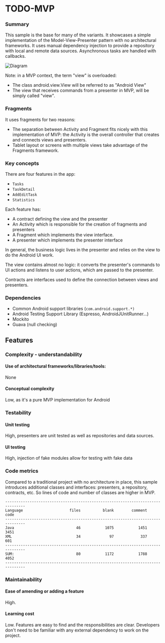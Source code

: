 # TODO-MVP

### Summary

This sample is the base for many of the variants. It showcases a simple
implementation of the Model-View-Presenter pattern with no architectural
frameworks. It uses manual dependency injection to provide a repository with
local and remote data sources. Asynchronous tasks are handled with callbacks.

<img src="https://github.com/googlesamples/android-architecture/wiki/images/mvp.png" alt="Diagram"/>

Note: in a MVP context, the term "view" is overloaded:

  * The class android.view.View will be referred to as "Android View"
  * The view that receives commands from a presenter in MVP, will be simply called
"view".

### Fragments

It uses fragments for two reasons:

  * The separation between Activity and Fragment fits nicely with this
implementation of MVP: the Activity is the overall controller that creates and
connects views and presenters.
  * Tablet layout or screens with multiple views take advantage of the Fragments
framework.

### Key concepts

There are four features in the app:

  * <code>Tasks</code>
  * <code>TaskDetail</code>
  * <code>AddEditTask</code>
  * <code>Statistics</code>

Each feature has:

  * A contract defining the view and the presenter
  * An Activity which is responsible for the creation of fragments and presenters
  * A Fragment which implements the view interface. 
  * A presenter which implements the presenter interface

In general, the business logic lives in the presenter and relies on the view to
do the Android UI work. 

The view contains almost no logic: it converts the presenter's commands to UI
actions and listens to user actions, which are passed to the presenter. 

Contracts are interfaces used to define the connection between views and
presenters.

### Dependencies

  * Common Android support libraries (<code>com.android.support.\*)</code>
  * Android Testing Support Library (Espresso, AndroidJUnitRunner…)
  * Mockito
  * Guava (null checking)

## Features

### Complexity - understandability

#### Use of architectural frameworks/libraries/tools: 

None 

#### Conceptual complexity 

Low, as it's a pure MVP implementation for Android

### Testability

#### Unit testing

High, presenters are unit tested as well as repositories and data sources.

#### UI testing

High, injection of fake modules allow for testing with fake data

### Code metrics

Compared to a traditional project with no architecture in place, this sample
introduces additional classes and interfaces: presenters, a repository,
contracts, etc. So lines of code and number of classes are higher in MVP.


```
-------------------------------------------------------------------------------
Language                     files          blank        comment           code
-------------------------------------------------------------------------------
Java                            46           1075           1451           3451
XML                             34             97            337            601
-------------------------------------------------------------------------------
SUM:                            80           1172           1788           4052
-------------------------------------------------------------------------------
```
### Maintainability

#### Ease of amending or adding a feature

High. 

#### Learning cost

Low. Features are easy to find and the responsibilities are clear. Developers
don't need to be familiar with any external dependency to work on the project.
